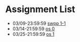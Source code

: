 # Assignment List

- 03/09-23:59:59 [swpp 1-1](https://github.com/snu-sf-class/swpp201801/blob/master/assignments/assignment_1-1.md)
- 03/14-21:59:59 [os 0](https://github.com/swsnu/osspr2018/blob/master/doc/Project0.md)
- 03/25-21:59:59 [os 1](https://github.com/swsnu/osspr2018/blob/master/doc/Project1.md)
